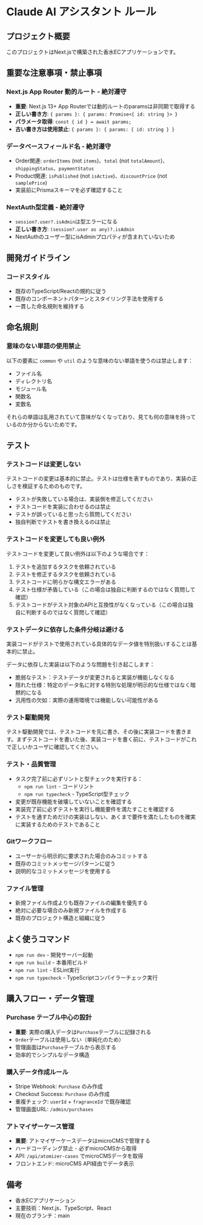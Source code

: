# Claude AI アシスタント ルール

## プロジェクト概要
このプロジェクトはNext.jsで構築された香水ECアプリケーションです。

## 重要な注意事項・禁止事項

### Next.js App Router 動的ルート - 絶対遵守
- **重要**: Next.js 13+ App Routerでは動的ルートのparamsは非同期で取得する
- **正しい書き方**: `{ params }: { params: Promise<{ id: string }> }`
- **パラメータ取得**: `const { id } = await params;`
- **古い書き方は使用禁止**: `{ params }: { params: { id: string } }`

### データベースフィールド名 - 絶対遵守
- Order関連: `orderItems` (not `items`)、`total` (not `totalAmount`)、`shippingStatus`、`paymentStatus`
- Product関連: `isPublished` (not `isActive`)、`discountPrice` (not `samplePrice`)
- 実装前にPrismaスキーマを必ず確認すること

### NextAuth型定義 - 絶対遵守
- `session?.user?.isAdmin`は型エラーになる
- **正しい書き方**: `(session?.user as any)?.isAdmin`
- NextAuthのユーザー型にisAdminプロパティが含まれていないため

## 開発ガイドライン

### コードスタイル
- 既存のTypeScript/Reactの規約に従う
- 既存のコンポーネントパターンとスタイリング手法を使用する
- 一貫した命名規則を維持する

## 命名規則

### 意味のない単語の使用禁止
以下の要素に `common` や `util` のような意味のない単語を使うのは禁止します：

- ファイル名
- ディレクトリ名
- モジュール名
- 関数名
- 変数名

それらの単語は乱用されていて意味がなくなっており、見ても何の意味を持っているのか分からないためです。

## テスト

### テストコードは変更しない
テストコードの変更は基本的に禁止。テストは仕様を表すものであり、実装の正しさを検証するためのものです。

- テストが失敗している場合は、実装側を修正してください
- テストコードを実装に合わせるのは禁止
- テストが誤っていると思ったら質問してください
- 独自判断でテストを書き換えるのは禁止

### テストコードを変更しても良い例外
テストコードを変更して良い例外は以下のような場合です：

1. テストを追加するタスクを依頼されている
2. テストを修正するタスクを依頼されている
3. テストコードに明らかな構文エラーがある
4. テスト仕様が矛盾している（この場合は独自に判断するのではなく質問して確認）
5. テストコードがテスト対象のAPIと互換性がなくなっている（この場合は独自に判断するのではなく質問して確認）

### テストデータに依存した条件分岐は避ける
実装コードがテストで使用されている具体的なデータ値を特別扱いすることは基本的に禁止。

データに依存した実装は以下のような問題を引き起こします：
- 脆弱なテスト：テストデータが変更されると実装が機能しなくなる
- 隠れた仕様：特定のデータ名に対する特別な処理が明示的な仕様ではなく暗黙的になる
- 汎用性の欠如：実際の運用環境では機能しない可能性がある

### テスト駆動開発
テスト駆動開発では、テストコードを先に書き、その後に実装コードを書きます。まずテストコードを書いた後、実装コードを書く前に、テストコードがこれで正しいかユーザに確認してください。


### テスト・品質管理
- タスク完了前に必ずリントと型チェックを実行する：
  - `npm run lint` - コードリント
  - `npm run typecheck` - TypeScript型チェック
- 変更が既存機能を破壊していないことを確認する
- 実装完了前に必ずテストを実行し機能要件を満たすことを確認する
- テストを通すためだけの実装はしない、あくまで要件を満たしたものを確実に実装するためのテストであること

### Gitワークフロー
- ユーザーから明示的に要求された場合のみコミットする
- 既存のコミットメッセージパターンに従う
- 説明的なコミットメッセージを使用する

### ファイル管理
- 新規ファイル作成よりも既存ファイルの編集を優先する
- 絶対に必要な場合のみ新規ファイルを作成する
- 既存のプロジェクト構造と組織に従う

## よく使うコマンド
- `npm run dev` - 開発サーバー起動
- `npm run build` - 本番用ビルド
- `npm run lint` - ESLint実行
- `npm run typecheck` - TypeScriptコンパイラーチェック実行

## 購入フロー・データ管理
### Purchase テーブル中心の設計
- **重要**: 実際の購入データは`Purchase`テーブルに記録される
- `Order`テーブルは使用しない（単純化のため）
- 管理画面は`Purchase`テーブルから表示する
- 効率的でシンプルなデータ構造

### 購入データ作成ルール
- Stripe Webhook: `Purchase` のみ作成
- Checkout Success: `Purchase` のみ作成  
- 重複チェック: `userId` + `fragranceId` で既存確認
- 管理画面URL: `/admin/purchases`

### アトマイザーケース管理
- **重要**: アトマイザーケースデータはmicroCMSで管理する
- ハードコーディング禁止 - 必ずmicroCMSから取得
- API: `/api/atomizer-cases` でmicroCMSデータを取得
- フロントエンド: microCMS API経由でデータ表示

## 備考
- 香水ECアプリケーション
- 主要技術：Next.js、TypeScript、React
- 現在のブランチ：main